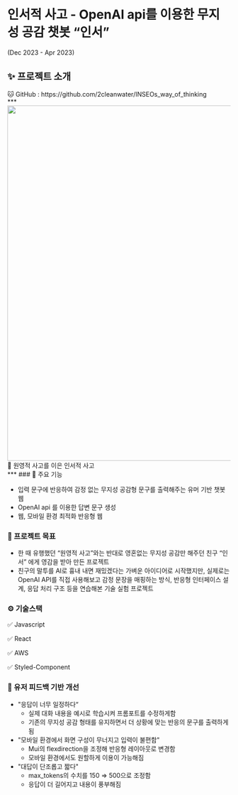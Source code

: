 # 인서적 사고 - OpenAI api를 이용한 무지성 공감 챗봇 “인서”

(Dec 2023 - Apr 2023)

## ✨ 프로젝트 소개

<aside>
🐱 GitHub : https://github.com/2cleanwater/INSEOs_way_of_thinking
</aside> 
***
<br>
<img src="https://github.com/user-attachments/assets/7001122e-4cb8-4ace-9154-4474b6381f40" width="800" />  
<br>

<aside>
🌲 원영적 사고를 이은 인서적 사고
</aside>
***
### 🎁 주요 기능

- 입력 문구에 반응하여 감정 없는 무지성 공감형 문구를 출력해주는 유머 기반 챗봇 웹
- OpenAI api 를 이용한 답변 문구 생성
- 웹, 모바일 환경 최적화 반응형 웹
    
    

### 🎯 프로젝트 목표

- 한 때  유행했던 “원영적 사고”와는 반대로 영혼없는 무지성 공감만 해주던 친구 “인서” 에게 영감을 받아 만든 프로젝트
- 친구의 말투를 AI로 흉내 내면 재밌겠다는 가벼운 아이디어로 시작했지만, 실제로는 OpenAI API를 직접 사용해보고 감정 문장을 매핑하는 방식, 반응형 인터페이스 설계, 응답 처리 구조 등을 연습해본 기술 실험 프로젝트

### ⚙️ 기술스택

✅ Javascript

✅ React

✅ AWS

✅ Styled-Component

### 🙋 유저 피드백 기반 개선

- "응답이 너무 일정하다“
    - 실제 대화 내용을 예시로 학습시켜 프롬포트를 수정하게함
    - 기존의 무지성 공감 형태를 유지하면서 더 상황에 맞는 반응의 문구를 출력하게됨
- "모바일 환경에서 화면 구성이 무너지고 입력이 불편함"
    - Mui의 flexdirection을 조정해 반응형 레이아웃로 변경함
    - 모바일 환경에서도 원할하게 이용이 가능해짐
- "대답이 단조롭고 짧다"
    - max_tokens의 수치를 150 ⇒ 500으로 조정함
    - 응답이 더 길어지고 내용이 풍부해짐
